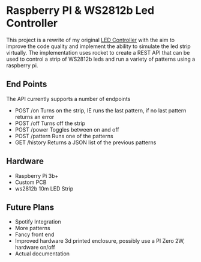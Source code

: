 # Raspberry PI & WS2812b Led Controller
This project is a rewrite of my original [LED Controller](https://github.com/davisschenk/rasp_leds) with the aim to improve the code quality and implement the ability to simulate the led strip virtually. The implementation uses rocket to create a REST API that can be used to control a strip of WS2812b leds and run a variety of patterns using a raspberry pi.

## End Points
The API currently supports a number of endpoints
- POST /on
Turns on the strip, IE runs the last pattern, if no last pattern returns an error
- POST /off
Turns off the strip
- POST /power
Toggles between on and off
- POST /pattern
Runs one of the patterns
- GET /history
Returns a JSON list of the previous patterns

## Hardware
- Raspberry Pi 3b+
- Custom PCB
- ws2812b 10m LED Strip

## Future Plans
- Spotify Integration
- More patterns
- Fancy front end
- Improved hardware
3d printed enclosure, possibly use a PI Zero 2W, hardware on/off
- Actual documentation

